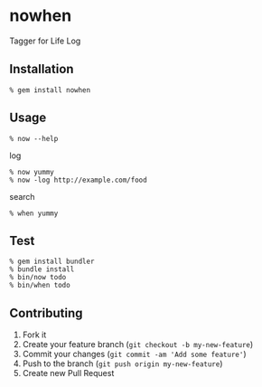 nowhen
======
Tagger for Life Log


Installation
------------

    % gem install nowhen


Usage
-----

    % now --help

log

    % now yummy
    % now -log http://example.com/food

search

    % when yummy


Test
----

    % gem install bundler
    % bundle install
    % bin/now todo
    % bin/when todo


Contributing
------------

1. Fork it
2. Create your feature branch (`git checkout -b my-new-feature`)
3. Commit your changes (`git commit -am 'Add some feature'`)
4. Push to the branch (`git push origin my-new-feature`)
5. Create new Pull Request
